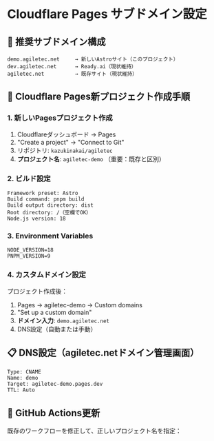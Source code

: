 # Cloudflare Pages サブドメイン設定

## 🎯 推奨サブドメイン構成

```
demo.agiletec.net     → 新しいAstroサイト（このプロジェクト）
dev.agiletec.net      → Ready.ai（現状維持）
agiletec.net          → 既存サイト（現状維持）
```

## 🚀 Cloudflare Pages新プロジェクト作成手順

### 1. 新しいPagesプロジェクト作成

1. Cloudflareダッシュボード → Pages
2. "Create a project" → "Connect to Git"
3. リポジトリ: `kazukinakai/agiletec`
4. **プロジェクト名**: `agiletec-demo` （重要：既存と区別）

### 2. ビルド設定

```
Framework preset: Astro
Build command: pnpm build
Build output directory: dist
Root directory: /（空欄でOK）
Node.js version: 18
```

### 3. Environment Variables

```
NODE_VERSION=18
PNPM_VERSION=9
```

### 4. カスタムドメイン設定

プロジェクト作成後：
1. Pages → agiletec-demo → Custom domains
2. "Set up a custom domain"
3. **ドメイン入力**: `demo.agiletec.net`
4. DNS設定（自動または手動）

## 📋 DNS設定（agiletec.netドメイン管理画面）

```
Type: CNAME
Name: demo
Target: agiletec-demo.pages.dev
TTL: Auto
```

## 🔧 GitHub Actions更新

既存のワークフローを修正して、正しいプロジェクト名を指定：